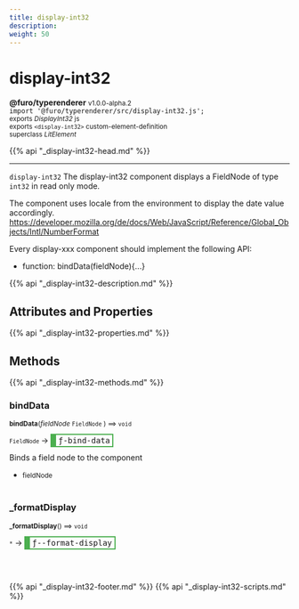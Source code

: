```yaml
---
title: display-int32
description: 
weight: 50
---
```


# display-int32
**@furo/typerenderer** <small>v1.0.0-alpha.2</small>
<br>`import '@furo/typerenderer/src/display-int32.js';`<small>
<br>exports *DisplayInt32* js
<br>exports `<display-int32>` custom-element-definition
<br>superclass *LitElement*</small>

{{% api "_display-int32-head.md" %}}

****

`display-int32`
The display-int32 component displays a FieldNode of type `int32` in read only mode.

The component uses locale from the environment to display the date value accordingly.
https://developer.mozilla.org/de/docs/Web/JavaScript/Reference/Global_Objects/Intl/NumberFormat

Every display-xxx component should implement the following API:
- function: bindData(fieldNode){...}

{{% api "_display-int32-description.md" %}}


## Attributes and Properties
{{% api "_display-int32-properties.md" %}}






## Methods
{{% api "_display-int32-methods.md" %}}


### **bindData**
<small>**bindData**(*fieldNode* `FieldNode` ) ⟹ `void`</small>

<small>`FieldNode` </small> →
<span  style="border-width:2px 2px 2px 10px; border-style: solid;border-color:  rgb(76, 175, 80);font-family:monospace; padding:2px 4px;">ƒ-bind-data</span>

Binds a field node to the component

- <small>fieldNode </small>
<br><br>

### **_formatDisplay**
<small>**_formatDisplay**() ⟹ `void`</small>

<small>`*`</small> →
<span  style="border-width:2px 2px 2px 10px; border-style: solid;border-color:  rgb(76, 175, 80);font-family:monospace; padding:2px 4px;">ƒ--format-display</span>



<br><br>





{{% api "_display-int32-footer.md" %}}
{{% api "_display-int32-scripts.md" %}}
